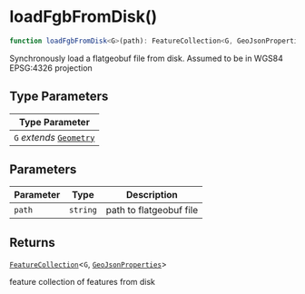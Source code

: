 # loadFgbFromDisk()

```ts
function loadFgbFromDisk<G>(path): FeatureCollection<G, GeoJsonProperties>
```

Synchronously load a flatgeobuf file from disk.  Assumed to be in WGS84 EPSG:4326 projection

## Type Parameters

| Type Parameter |
| ------ |
| `G` *extends* [`Geometry`](../type-aliases/Geometry.md) |

## Parameters

| Parameter | Type | Description |
| ------ | ------ | ------ |
| `path` | `string` | path to flatgeobuf file |

## Returns

[`FeatureCollection`](../interfaces/FeatureCollection.md)\<`G`, [`GeoJsonProperties`](../type-aliases/GeoJsonProperties.md)\>

feature collection of features from disk
